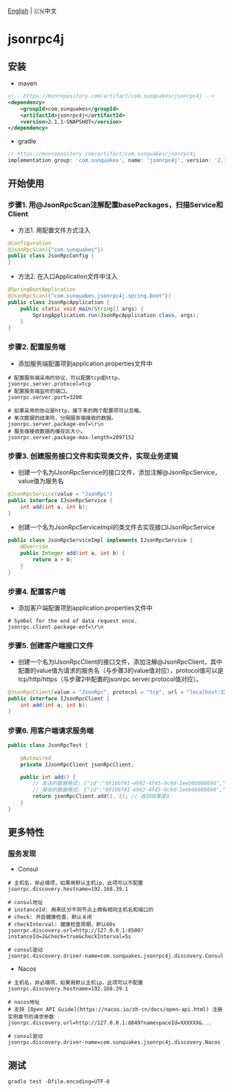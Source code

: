 [English](README.md) | 🇨🇳中文
# jsonrpc4j
## 安装
- maven
```xml
<!-- https://mvnrepository.com/artifact/com.sunquakes/jsonrpc4j -->
<dependency>
    <groupId>com.sunquakes</groupId>
    <artifactId>jsonrpc4j</artifactId>
    <version>2.1.1-SNAPSHOT</version>
</dependency>
```
- gradle
```groovy
// https://mvnrepository.com/artifact/com.sunquakes/jsonrpc4j
implementation group: 'com.sunquakes', name: 'jsonrpc4j', version: '2.1.1-SNAPSHOT'
```

## 开始使用
### 步骤1. 用@JsonRpcScan注解配置basePackages，扫描Service和Client
- 方法1. 用配置文件方式注入
```java
@Configuration
@JsonRpcScan({"com.sunquakes"})
public class JsonRpcConfig {
}
```
- 方法2. 在入口Application文件中注入
```java
@SpringBootApplication
@JsonRpcScan({"com.sunquakes.jsonrpc4j.spring.boot"})
public class JsonRpcApplication {
    public static void main(String[] args) {
        SpringApplication.run(JsonRpcApplication.class, args);
    }
}
```
### 步骤2. 配置服务端
- 添加服务端配置项到application.properties文件中
```properties
# 配置服务端采用的协议，可以配置tcp或http。
jsonrpc.server.protocol=tcp
# 配置服务端监听的端口。
jsonrpc.server.port=3200

# 如果采用的协议是http，接下来的两个配置项可以忽略。
# 单次数据的结束符，分隔服务端接收的数据。
jsonrpc.server.package-eof=\r\n
# 服务端接收数据的缓存区大小。
jsonrpc.server.package-max-length=2097152
```
### 步骤3. 创建服务接口文件和实现类文件，实现业务逻辑
- 创建一个名为IJsonRpcService的接口文件，添加注解@JsonRpcService，value值为服务名
```java
@JsonRpcService(value = "JsonRpc")
public interface IJsonRpcService {
    int add(int a, int b);
}
```
- 创建一个名为JsonRpcServiceImpl的类文件去实现接口IJsonRpcService
```java
public class JsonRpcServiceImpl implements IJsonRpcService {
    @Override
    public Integer add(int a, int b) {
        return a + b;
    }
}
```
### 步骤4. 配置客户端
- 添加客户端配置项到application.properties文件中
```properties
# Symbol for the end of data request once.
jsonrpc.client.package-eof=\r\n
```
### 步骤5. 创建客户端接口文件
- 创建一个名为IJsonRpcClient的接口文件，添加注解@JsonRpcClient，其中配置的value值为请求的服务名（与步骤3的value值对应），protocol值可以是tcp/http/https（与步骤2中配置的jsonrpc.server.protocol值对应）。
```java
@JsonRpcClient(value = "JsonRpc", protocol = "tcp", url = "localhost:3200")
public interface IJsonRpcClient {
    int add(int a, int b);
}
```
### 步骤6. 用客户端请求服务端
```java
public class JsonRpcTest {
    
    @Autowired
    private IJsonRpcClient jsonRpcClient;

    public int add() {
        // 发送的数据格式: {"id":"691bbf41-e992-4f45-9c0d-1eeb0b088698","jsonrpc":"2.0","method":"json_rpc/add","params":{"a":3,"b":4}}
        // 接收的数据格式: {"id":"691bbf41-e992-4f45-9c0d-1eeb0b088698","jsonrpc":"2.0","result":7}
        return jsonRpcClient.add(1, 2); // 返回结果是3
    }
}
```

## 更多特性
### 服务发现
- Consul
```properties
# 主机名，非必填项，如果用默认主机ip，此项可以不配置
jsonrpc.discovery.hostname=192.168.39.1 

# consul地址
# instanceId: 用来区分不同节点上拥有相同主机名和端口的 
# check: 开启健康检查，默认关闭
# checkInterval: 健康检查周期，默认60s
jsonrpc.discovery.url=http://127.0.0.1:8500?instanceId=2&check=true&checkInterval=5s

# consul驱动
jsonrpc.discovery.driver-name=com.sunquakes.jsonrpc4j.discovery.Consul
```
- Nacos 
```properties
# 主机名，非必填项，如果用默认主机ip，此项可以不配置
jsonrpc.discovery.hostname=192.168.39.1 

# nacos地址
# 支持 [Open API Guide](https://nacos.io/zh-cn/docs/open-api.html) 注册实例章节的请求参数
jsonrpc.discovery.url=http://127.0.0.1:8849?namespaceId=XXXXXX&...

# consul驱动
jsonrpc.discovery.driver-name=com.sunquakes.jsonrpc4j.discovery.Nacos
```

## 测试
```shell
gradle test -Dfile.encoding=UTF-8
```



